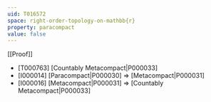 ```yaml
---
uid: T016572
space: right-order-topology-on-mathbb{r}
property: paracompact
value: false
---
```

[[Proof]]

* [T000763] [Countably Metacompact|P000033]
* [I000014] [Paracompact|P000030] => [Metacompact|P000031]
* [I000016] [Metacompact|P000031] => [Countably Metacompact|P000033]

